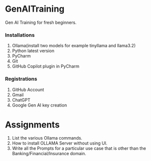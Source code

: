# GenAITraining
Gen AI Training for fresh beginners.

### Installations
1. Ollama(install two models for example tinyllama and llama3.2)
2. Python latest version
3. PyCharm
4. Git
5. GitHub Copilot plugin in PyCharm

### Registrations
1. GitHub Account
2. Gmail
3. ChatGPT
4. Google Gen AI key creation

# Assignments
1. List the various Ollama commands.
2. How to install OLLAMA Server without using UI.
3. Write all the Prompts for a particular use case that is other than the Banking/Financial/Insurance domain.

